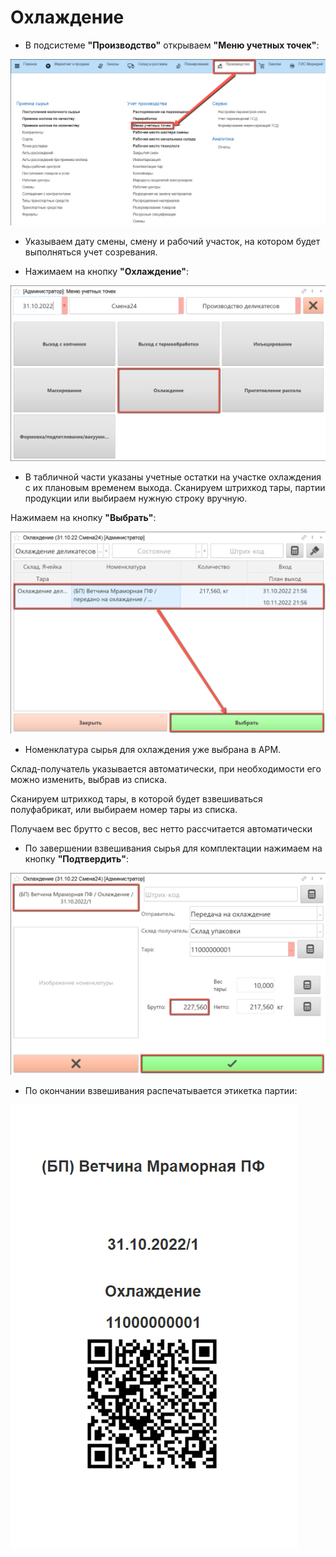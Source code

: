 # Охлаждение

- В подсистеме **"Производство"** открываем **"Меню учетных точек"**:

![](Cooling.assets/1.png)

- Указываем дату смены, смену и рабочий участок, на котором будет выполняться учет созревания.

- Нажимаем на кнопку **"Охлаждение"**:

![](Cooling.assets/2.png)

- В табличной части указаны учетные остатки на участке охлаждения с их плановым временем выхода. Сканируем штрихкод тары, партии продукции или выбираем нужную строку вручную.

Нажимаем на кнопку **"Выбрать"**:

![](Cooling.assets/3.png)

- Номенклатура сырья для охлаждения уже выбрана в АРМ.

Склад-получатель указывается автоматически, при необходимости его можно изменить, выбрав из списка.

Сканируем штрихкод тары, в которой будет взвешиваться полуфабрикат, или выбираем номер тары из списка.

Получаем вес брутто с весов, вес нетто рассчитается автоматически

- По завершении взвешивания сырья для комплектации нажимаем на кнопку **"Подтвердить"**:

![](Cooling.assets/4.png)

- По окончании взвешивания распечатывается этикетка партии:

![](Cooling.assets/5.png)